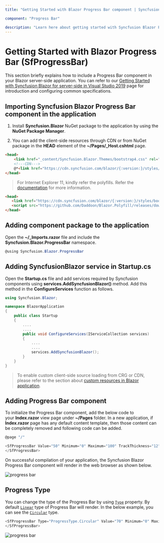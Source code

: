 ```yaml
---
title: "Getting Started with Blazor Progress Bar component | Syncfusion"

component: "Progress Bar"

description: "Learn here about getting started with Syncfusion Blazor Progress Bar (SfProgressBar) component, its elements, and more."
---
```


# Getting Started with Blazor Progress Bar (SfProgressBar)

This section briefly explains how to include a Progress Bar component in your Blazor server-side application. You can refer to our [Getting Started with Syncfusion Blazor for server-side in Visual Studio 2019](https://blazor.syncfusion.com/documentation/getting-started/blazor-server-side-visual-studio-2019/) page for introduction and configuring common specifications.

## Importing Syncfusion Blazor Progress Bar component in the application

1. Install **Syncfusion.Blazor** NuGet package to the application by using the **NuGet Package Manager**.

2. You can add the client-side resources through CDN or from NuGet package in the **HEAD** element of the **~/Pages/_Host.cshtml** page.

```html
<head>
    <link href="_content/Syncfusion.Blazor.Themes/bootstrap4.css" rel="stylesheet" />
    <!---CDN--->
    @*<link href="https://cdn.syncfusion.com/blazor/{:version:}/styles/bootstrap4.css" rel="stylesheet" />*@
</head>
```

> For Internet Explorer 11, kindly refer the polyfills. Refer the [documentation](https://blazor.syncfusion.com/blazor/documentation/common/how-to/render-blazor-server-app-in-ie/) for more information.

 ```html
<head>
    <link href="https://cdn.syncfusion.com/blazor/{:version:}/styles/bootstrap4.css" rel="stylesheet" />
    <script src="https://github.com/Daddoon/Blazor.Polyfill/releases/download/3.0.1/blazor.polyfill.min.js"></script>
</head>
```

## Adding component package to the application

Open the **~/_Imports.razor** file and include the **Syncfusion.Blazor.ProgressBar** namespace.

```csharp
@using Syncfusion.Blazor.ProgressBar
```

## Adding SyncfusionBlazor service in Startup.cs

Open the **Startup.cs** file and add services required by Syncfusion components using **services.AddSyncfusionBlazor()** method. Add this method in the **ConfigureServices** function as follows.

```csharp
using Syncfusion.Blazor;

namespace BlazorApplication
{
    public class Startup
    {
        ....
        ....
        public void ConfigureServices(IServiceCollection services)
        {
            ....
            ....
            services.AddSyncfusionBlazor();
        }
    }
}
```

> To enable custom client-side source loading from CRG or CDN, please refer to the section about [custom resources in Blazor application](https://blazor.syncfusion.com/documentation/common/custom-resource-generator/#how-to-use-custom-resources-in-the-blazor-application).

## Adding Progress Bar component

To initialize the Progress Bar component, add the below code to your **Index.razor** view page under **~/Pages** folder. In a new application, if **Index.razor** page has any default content template, then those content can be completely removed and following code can be added.

```csharp
@page "/"

<SfProgressBar Value="50" Minimum="0" Maximum="100" TrackThickness="12" ProgressThickness="12">
</SfProgressBar>
```

On successful compilation of your application, the Syncfusion Blazor Progress Bar component will render in the web browser as shown below.

![progress bar](images/linear.png)

## Progress Type

You can change the type of the Progress Bar by using [`Type`](https://help.syncfusion.com/cr/blazor/Syncfusion.Blazor.ProgressBar.ProgressType.html) property. By default [`Linear`](https://help.syncfusion.com/cr/blazor/Syncfusion.Blazor.ProgressBar.ProgressType.html#Syncfusion_Blazor_ProgressBar_ProgressType_Linear) type of Progress Bar will render. In the below example, you can see the [`Circular`](https://help.syncfusion.com/cr/blazor/Syncfusion.Blazor.ProgressBar.ProgressType.html#Syncfusion_Blazor_ProgressBar_ProgressType_Circular) type.

```csharp
<SfProgressBar Type="ProgressType.Circular" Value="70" Minimum="0" Maximum="100" TrackThickness="8" ProgressThickness="8">
</SfProgressBar>
```

![progress bar](images/circular.png)

